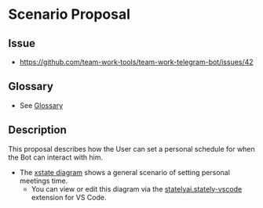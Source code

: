 # Scenario Proposal

## Issue

- <https://github.com/team-work-tools/team-work-telegram-bot/issues/42>

## Glossary

- See [Glossary](./glossary.md)

## Description

This proposal describes how the User can set a personal schedule for when the Bot can interact with him.

- The [xstate diagram](../snippets/snippet-002.ts) shows a general scenario of setting personal meetings time.
  - You can view or edit this diagram via the [statelyai.stately-vscode
](https://marketplace.visualstudio.com/items?itemName=statelyai.stately-vscode) extension for VS Code.
